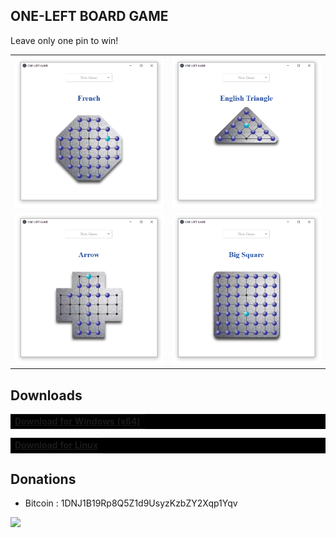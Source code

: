 ONE-LEFT BOARD GAME
---------

Leave only one pin to win!

<table align="center">
  <tr>
<td><img src="/resources/one_left_screenshot.png" width="400"></td>
<td><img src="/resources/one_left_screenshot_2.png" width="400"></td>
    </tr>
    <tr>
<td><img src="/resources/one_left_screenshot_3.png" width="400"></td>
<td><img src="/resources/one_left_screenshot_4.png" width="400"></td>
</td>
  </tr>
</table>

## Downloads
<table style="background:black;color:white;font-weight:bolder"><tr><td>
<a href="https://github.com/drscaon/electron-react-one-left-game/releases/download/v2.0.0/OneLeft.Setup.2.0.0.exe">Download for Windows (x64)</a>
</td></tr></table>
<table style="background:black;color:white;font-weight:bolder"><tr><td>
<a href="https://github.com/drscaon/electron-react-one-left-game/releases/download/v2.0.0/ONE-LEFT_2.0.0_amd64.deb">Download for Linux</a>
</td></tr></table>

## Donations
- Bitcoin : 1DNJ1B19Rp8Q5Z1d9UsyzKzbZY2Xqp1Yqv
<img src="https://blockchain.info/qr?data=1DNJ1B19Rp8Q5Z1d9UsyzKzbZY2Xqp1Yqv&amp;size=150">



